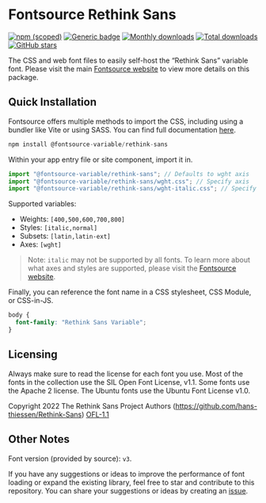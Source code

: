 # Fontsource Rethink Sans

[![npm (scoped)](https://img.shields.io/npm/v/@fontsource-variable/rethink-sans?color=brightgreen)](https://www.npmjs.com/package/@fontsource-variable/rethink-sans) [![Generic badge](https://img.shields.io/badge/fontsource-passing-brightgreen)](https://github.com/fontsource/fontsource) [![Monthly downloads](https://badgen.net/npm/dm/@fontsource-variable/rethink-sans)](https://github.com/fontsource/fontsource) [![Total downloads](https://badgen.net/npm/dt/@fontsource-variable/rethink-sans)](https://github.com/fontsource/fontsource) [![GitHub stars](https://img.shields.io/github/stars/fontsource/fontsource.svg?style=social&label=Star)](https://github.com/fontsource/fontsource/stargazers)

The CSS and web font files to easily self-host the “Rethink Sans” variable font. Please visit the main [Fontsource website](https://fontsource.org/fonts/rethink-sans) to view more details on this package.

## Quick Installation

Fontsource offers multiple methods to import the CSS, including using a bundler like Vite or using SASS. You can find full documentation [here](https://fontsource.org/docs/getting-started/introduction).

```javascript
npm install @fontsource-variable/rethink-sans
```

Within your app entry file or site component, import it in.

```javascript
import "@fontsource-variable/rethink-sans"; // Defaults to wght axis
import "@fontsource-variable/rethink-sans/wght.css"; // Specify axis
import "@fontsource-variable/rethink-sans/wght-italic.css"; // Specify axis and style
```

Supported variables:
- Weights: `[400,500,600,700,800]`
- Styles: `[italic,normal]`
- Subsets: `[latin,latin-ext]`
- Axes: `[wght]`

> Note: `italic` may not be supported by all fonts. To learn more about what axes and styles are supported, please visit the [Fontsource website](https://fontsource.org/fonts/rethink-sans).

Finally, you can reference the font name in a CSS stylesheet, CSS Module, or CSS-in-JS.

```css
body {
  font-family: "Rethink Sans Variable";
}
```

## Licensing
Always make sure to read the license for each font you use. Most of the fonts in the collection use the SIL Open Font License, v1.1. Some fonts use the Apache 2 license. The Ubuntu fonts use the Ubuntu Font License v1.0.

Copyright 2022 The Rethink Sans Project Authors (https://github.com/hans-thiessen/Rethink-Sans)
[OFL-1.1](http://scripts.sil.org/OFL)

## Other Notes
Font version (provided by source): `v3`.

If you have any suggestions or ideas to improve the performance of font loading or expand the existing library, feel free to star and contribute to this repository. You can share your suggestions or ideas by creating an [issue](https://github.com/fontsource/fontsource/issues).